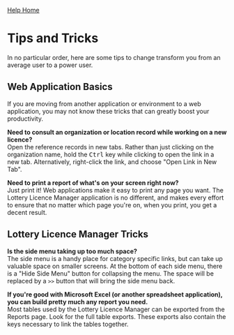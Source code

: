 [Help Home](readme.md)

# Tips and Tricks

In no particular order, here are some tips to change transform you
from an average user to a power user.

## Web Application Basics

If you are moving from another application or environment to a web application,
you may not know these tricks that can greatly boost your productivity.

**Need to consult an organization or location record while working on a new licence?**<br />
Open the reference records in new tabs.  Rather than just clicking on the organization name,
hold the <kbd>Ctrl</kbd> key while clicking to open the link in a new tab.
Alternatively, right-click the link, and choose "Open Link in New Tab".

**Need to print a report of what's on your screen right now?**<br />
Just print it!  Web applications make it easy to print any page you want.
The Lottery Licence Manager application is no different, and makes every effort
to ensure that no matter which page you're on, when you print, you get a decent result.

## Lottery Licence Manager Tricks

**Is the side menu taking up too much space?**<br />
The side menu is a handy place for category specific links,
but can take up valuable space on smaller screens.
At the bottom of each side menu, there is a "Hide Side Menu" button
for collapsing the menu.  The space will be replaced by a `>>` button
that will bring the side menu back.

**If you're good with Microsoft Excel (or another spreadsheet application),
you can build pretty much any report you need.**<br />
Most tables used by the Lottery Licence Manager can be exported from the Reports page.
Look for the full table exports.
These exports also contain the keys necessary to link the tables together.
